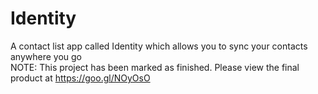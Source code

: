 # Identity
A contact list app called Identity which allows you to sync your contacts anywhere you go<br />
NOTE: This project has been marked as finished. Please view the final product at https://goo.gl/NOyOsO

